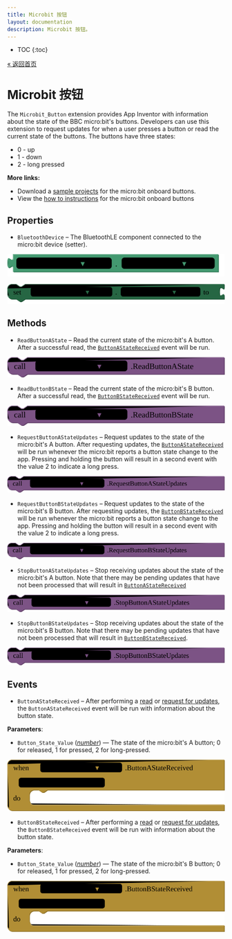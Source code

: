 ```yaml
---
title: Microbit 按钮
layout: documentation
description: Microbit 按钮。
---
```


* TOC
{:toc}

[&laquo; 返回首页](MicroBitIntro.html)

# Microbit 按钮

The <code>Microbit_Button</code> extension provides App Inventor with information about the state of the BBC micro:bit's buttons. Developers can use this extension to request updates for when a user presses a button or read the current state of the buttons. The buttons have three states:<br>
<ul><li>0 - up</li><li>1 - down</li><li>2 - long pressed</li></ul>

<strong>More links:</strong><ul><li>Download a <a href='/assets/samples/MicrobitButton.aia' target='_blank'>sample projects</a> for the micro:bit onboard buttons.</li><li>View the <a href='/assets/howtos/MIT_App_Inventor_Microbit_Button.pdf' target='_blank'>how to instructions</a> for the micro:bit onboard buttons</li></ul>

## Properties

+ <a name="BluetoothDevice"></a>`BluetoothDevice` – The BluetoothLE component connected to the micro:bit device (setter).


![get Microbit_Button1 BluetoothDevice ](blocks/Microbit_Button.BluetoothDevice_getter.svg)


![set Microbit_Button1 BluetoothDevice  to](blocks/Microbit_Button.BluetoothDevice_setter.svg)

## Methods

+ <a name="ReadButtonAState"></a>`ReadButtonAState` – Read the current state of the micro:bit's A button. After a successful read, the
 <a href="#ButtonAStateReceived"><code>ButtonAStateReceived</code></a> event will be run.

![call Microbit_Button1 ReadButtonAState](blocks/Microbit_Button.ReadButtonAState.svg)

+ <a name="ReadButtonBState"></a>`ReadButtonBState` – Read the current state of the micro:bit's B button. After a successful read, the
 <a href="#ButtonBStateReceived"><code>ButtonBStateReceived</code></a> event will be run.

![call Microbit_Button1 ReadButtonBState](blocks/Microbit_Button.ReadButtonBState.svg)

+ <a name="RequestButtonAStateUpdates"></a>`RequestButtonAStateUpdates` – Request updates to the state of the micro:bit's A button. After requesting updates, the
 <a href="#ButtonAStateReceived"><code>ButtonAStateReceived</code></a> will be run whenever
 the micro:bit reports a button state change to the app. Pressing and holding the button
 will result in a second event with the value 2 to indicate a long press.

![call Microbit_Button1 RequestButtonAStateUpdates](blocks/Microbit_Button.RequestButtonAStateUpdates.svg)

+ <a name="RequestButtonBStateUpdates"></a>`RequestButtonBStateUpdates` – Request updates to the state of the micro:bit's B button. After requesting updates, the
 <a href="#ButtonBStateReceived"><code>ButtonBStateReceived</code></a> will be run whenever
 the micro:bit reports a button state change to the app. Pressing and holding the button will
 result in a second event with the value 2 to indicate a long press.

![call Microbit_Button1 RequestButtonBStateUpdates](blocks/Microbit_Button.RequestButtonBStateUpdates.svg)

+ <a name="StopButtonAStateUpdates"></a>`StopButtonAStateUpdates` – Stop receiving updates about the state of the micro:bit's A button. Note that there may
 be pending updates that have not been processed that will result in
 <a href="#ButtonAStateReceived"><code>ButtonAStateReceived</code></a>

![call Microbit_Button1 StopButtonAStateUpdates](blocks/Microbit_Button.StopButtonAStateUpdates.svg)

+ <a name="StopButtonBStateUpdates"></a>`StopButtonBStateUpdates` – Stop receiving updates about the state of the micro:bit's B button. Note that there may be
 pending updates that have not been processed that will result in
 <a href="#ButtonBStateReceived"><code>ButtonBStateReceived</code></a>.

![call Microbit_Button1 StopButtonBStateUpdates](blocks/Microbit_Button.StopButtonBStateUpdates.svg)

## Events

+ <a name="ButtonAStateReceived"></a>`ButtonAStateReceived` – After performing a <a href="#ReadButtonAState">read</a> or
 <a href="#RequestButtonAStateUpdates">request for updates</a>, the
 <code>ButtonAStateReceived</code> event will be run with information about the button state.

 __Parameters__:

   + <code>Button_State_Value</code> (<a href="http://appinventor.mit.edu/explore/ai2/support/blocks/math.html#number">_number_</a>) &mdash; The state of the micro:bit's A button; 0 for released, 1 for pressed, 2 for long-pressed.

![when Microbit_Button1 ButtonAStateReceived Button_State_Value do](blocks/Microbit_Button.ButtonAStateReceived.svg)

+ <a name="ButtonBStateReceived"></a>`ButtonBStateReceived` – After performing a <a href="#ReadButtonBState">read</a> or
 <a href="#RequestButtonBStateUpdates">request for updates</a>, the
 <code>ButtonBStateReceived</code> event will be run with information about the button state.

 __Parameters__:

   + <code>Button_State_Value</code> (<a href="http://appinventor.mit.edu/explore/ai2/support/blocks/math.html#number">_number_</a>) &mdash; The state of the micro:bit's B button; 0 for released, 1 for pressed, 2 for long-pressed.

![when Microbit_Button1 ButtonBStateReceived Button_State_Value do](blocks/Microbit_Button.ButtonBStateReceived.svg)


